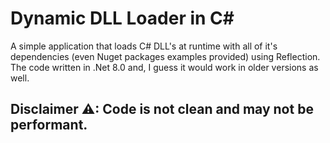 ﻿# Dynamic DLL Loader in C#

A simple application that loads C# DLL's at runtime with all of it's dependencies (even Nuget packages examples provided) using Reflection.
The code written in .Net 8.0 and, I guess it would work in older versions as well.

## Disclaimer ⚠: Code is not clean and may not be performant.